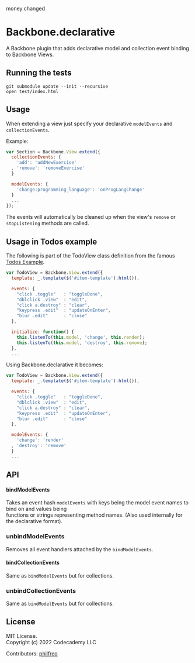 money changed

# Backbone.declarative

A Backbone plugin that adds declarative model and collection event binding to Backbone Views.

## Running the tests

    git submodule update --init --recursive
    open test/index.html

## Usage

When extending a view just specify your declarative `modelEvents` and `collectionEvents`.  

Example:

```javascript
var Section = Backbone.View.extend({
  collectionEvents: {
    'add': 'addNewExercise'
  , 'remove': 'removeExercise'
  }

  modelEvents: {
    'change:programming_language': 'onProgLangChange'
  }
  ...
});
```

The events will automatically be cleaned up when the view's `remove` or
`stopListening` methods are called.

## Usage in Todos example

The following is part of the TodoView class definition from the famous [Todos Example](http://backbonejs.org/docs/todos.html).  
```javascript
var TodoView = Backbone.View.extend({
  template: _.template($('#item-template').html()),

  events: {
    "click .toggle"   : "toggleDone",
    "dblclick .view"  : "edit",
    "click a.destroy" : "clear",
    "keypress .edit"  : "updateOnEnter",
    "blur .edit"      : "close"
  },

  initialize: function() {
    this.listenTo(this.model, 'change', this.render);
    this.listenTo(this.model, 'destroy', this.remove);
  },
  ...
```


Using Backbone.declarative it becomes:
```javascript
var TodoView = Backbone.View.extend({
  template: _.template($('#item-template').html()),

  events: {
    "click .toggle"   : "toggleDone",
    "dblclick .view"  : "edit",
    "click a.destroy" : "clear",
    "keypress .edit"  : "updateOnEnter",
    "blur .edit"      : "close"
  },

  modelEvents: {
    'change': 'render'
  , 'destroy': 'remove'
  }
  ...
```

## API

#### bindModelEvents

Takes an event hash `modelEvents` with keys being the model event names to bind on and values being  
functions or strings representing method names. (Also used internally for the declarative format).

### unbindModelEvents

Removes all event handlers attached by the `bindModelEvents`.

#### bindCollectionEvents

Same as `bindModelEvents` but for collections.

### unbindCollectionEvents

Same as `bindModelEvents` but for collections.


## License
MIT License.  
Copyright (c) 2022 Codecademy LLC

Contributors: [philfreo](https://github.com/philfreo)
